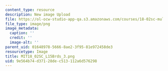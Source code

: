 ```yaml
---
content_type: resource
description: New image Upload
file: https://ol-ocw-studio-app-qa.s3.amazonaws.com/courses/18-02sc-multivariable-calculus-fall-2010/9e564b74d37128dec513112a6d576298_MIT18_02SC_L15Brds_3.png
file_type: image/png
image_metadata:
  caption: ''
  credit: ''
  image-alt: ''
parent_uid: 01648978-5666-8ae2-3f95-81e972458de3
resourcetype: Image
title: MIT18_02SC_L15Brds_3.png
uid: 9e564b74-d371-28de-c513-112a6d576298
---
```

